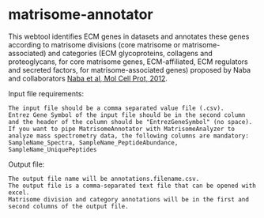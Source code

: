 # matrisome-annotator

This webtool identifies ECM genes in datasets and annotates these genes according to matrisome divisions (core matrisome or matrisome-associated) and categories (ECM glycoproteins, collagens and proteoglycans, for core matrisome genes, ECM-affiliated, ECM regulators and secreted factors, for matrisome-associated genes) proposed by Naba and collaborators <a href="https://www.mcponline.org/article/S1535-9476(20)30479-5/fulltext">Naba et al, Mol Cell Prot, 2012</a>.

Input file requirements:

    The input file should be a comma separated value file (.csv).
    Entrez Gene Symbol of the input file should be in the second column and the header of the column should be "EntrezGeneSymbol" (no space).
    If you want to pipe MatrisomeAnnotator with MatrisomeAnalyzer to analyze mass spectrometry data, the following columns are mandatory: SampleName_Spectra, SampleName_PeptideAbundance, SampleName_UniquePeptides

Output file:

    The output file name will be annotations.filename.csv.
    The output file is a comma-separated text file that can be opened with excel.
    Matrisome division and category annotations will be in the first and second columns of the output file.
